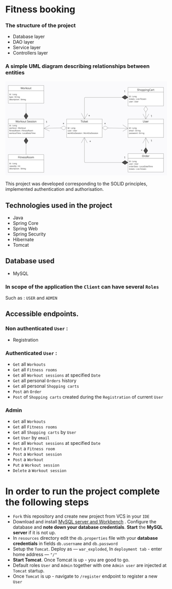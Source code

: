 # Fitness booking

### The structure of the project

- Database layer
- DAO layer
- Service layer
- Controllers layer

### A simple UML diagram describing relationships between entities

<img src= "https://github.com/Likh-Alex/images/blob/main/fitness-booking-uml.png" alt = "fitness_booking_uml" width = "1200" />

This project was developed corresponding to the SOLID principles, implemented authentication and authorisation.
## Technologies used in the project
- Java
- Spring Core
- Spring Web
- Spring Security
- Hibernate
- Tomcat

## Database used
- MySQL

### In scope of the application the `Client` can have several `Roles`
Such as : `USER` and `ADMIN`

## Accessible endpoints.

### Non authenticated `User` :
- Registration

### Authenticated `User` :

- `Get` all `Workouts`
- `Get` all `Fitness rooms`
- `Get` all `Workout sessions` at specified `Date`
- `Get` all personal `Orders` history
- `Get` all personal `Shopping carts`
- `Post` an `Order`
- `Post` of `Shopping carts` created during the `Registration` of current `User`

### Admin

- `Get` all `Workouts`
- `Get` all `Fitness rooms`
- `Get` all `Shopping carts` by `User`
- `Get` `User` by `email`
- `Get` all `Workout sessions` at specified `Date`
- `Post` a `Fitness room`
- `Post` a `Workout session`
- `Post` a `Workout`
- `Put` a `Workout session`
- `Delete` a `Workout session`

# In order to run the project complete the following steps
- `Fork` this repository and create new project from VCS in your `IDE`
- Download and install [MySQL server and Workbench](https://dev.mysql.com/downloads/mysql/) . Configure the database and **note down your database credentials**. **Start** the **MySQL server** if it is not up.
- In `resources` directory edit the `db.properties` file with your **database credentials** in fields `db.username` and `db.password`
- Setup the `Tomcat`. Deploy as — `war_exploded`, In `deployment tab` - enter home address — `"/"`
- **Start Tomcat**. Once Tomcat is up - you are good to go.
- Default roles `User` and `Admin` together with one `Admin user` are injected at `Tomcat` startup.
- Once `Tomcat` is up - navigate to `/register` endpoint to register a new `User` 
